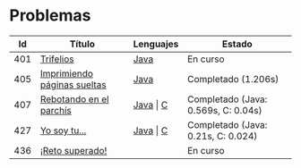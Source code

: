 # Problemas
| Id | Título | Lenguajes | Estado |
|----|--------|-----------|--------|
| 401 | [Trifelios](401.%20Trifelios/) | [Java](401.%20Trifelios/java/) | En curso |
| 405 | [Imprimiendo páginas sueltas](405.%20Imprimiendo%20páginas%20sueltas/) | [Java](405.%20Imprimiendo%20páginas%20sueltas/java/) | Completado (1.206s) |
| 407 | [Rebotando en el parchís](407.%20Rebotando%20en%20el%20parchís/) | [Java](407.%20Rebotando%20en%20el%20parchís/java/) \| [C](407.%20Rebotando%20en%20el%20parchís/c/) | Completado (Java: 0.569s, C: 0.04s) |
| 427 | [Yo soy tu...](427.%20Yo%20soy%20tu/) | [Java](427.%20Yo%20soy%20tu/java/) \| [C](427.%20Yo%20soy%20tu/c/) | Completado (Java: 0.21s, C: 0.024) |
| 436 | [¡Reto superado!](436.%20¡Reto%20superado!/) |  | En curso |